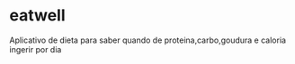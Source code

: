 # eatwell
 Aplicativo de dieta para saber quando de proteina,carbo,goudura e caloria ingerir por dia
